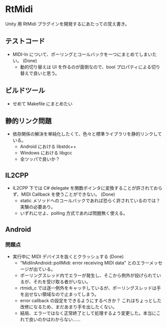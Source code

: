 # RtMidi

Unity 用 RtMidi プラグインを開発するにあたっての覚え書き。

## テストコード

- MIDI-In について、ポーリングとコールバックを一つにまとめてしまいたい。 (Done)
  - 動的切り替えは UI を作るのが面倒なので、bool プロパティによる切り替えで良いと思う。

## ビルドツール

- せめて Makefile にまとめたい

## 静的リンク問題

- 依存関係の解決を単純化したくて、色々と標準ライブラリを静的リンクしている。
  - Android における libstdc++
  - Windows における libgcc
  - 全ツッパで良いか？

## IL2CPP

- IL2CPP 下では C# delegate を関数ポインタに変換することが許されておらず、MIDI Callback を使うことができない。 (Done)
  - static メソッドへのコールバックであれば恐らく許されているのでは？実験の必要あり。
  - いずれにせよ、polling 方式であれば問題無く使える。

## Android

### 問題点

- 実行中に MIDI デバイスを抜くとクラッシュする (Done)
  - "MidiInAndroid::pollMidi: error receiving MIDI data" とのエラーメッセージが出ている。
  - ポーリングスレッド内でエラーが発生し、そこから例外が投げられているが、それを受け取る者がいない。
  - rtmidi_c では逐一例外をキャッチしているが、ポーリングスレッドは手を出せない領域なので止まってしまう。
  - error callback の設定をできるようにするべきか？ これはちょっとした改修になるため、まだあまり手を出したくない。
  - 結局、エラーではなく正常終了として処理するよう変更した。本当にこれで良いのかはわからない……
